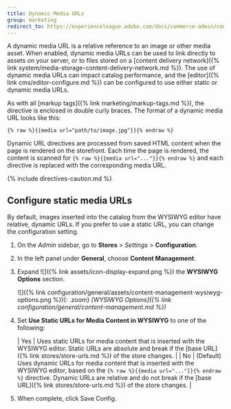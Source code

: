 ```yaml
---
title: Dynamic Media URLs
group: marketing
redirect_to: https://experienceleague.adobe.com/docs/commerce-admin/content-design/media/storage/catalog-urls-dynamic-media.html
---
```


A dynamic media URL is a relative reference to an image or other media asset. When enabled, dynamic media URLs can be used to link directly to assets on your server, or to files stored on a [content delivery network]({% link system/media-storage-content-delivery-network.md %}). The use of dynamic media URLs can impact catalog performance, and the [editor]({% link cms/editor-configure.md %}) can be configured to use either static or dynamic media URLs.

As with all [markup tags]({% link marketing/markup-tags.md %}), the directive is enclosed in double curly braces. The format of a dynamic media URL looks like this:

`{% raw %}{{media url="path/to/image.jpg"}}{% endraw %}`

Dynamic URL directives are processed from saved HTML content when the page is rendered on the storefront. Each time the page is rendered, the content is scanned for `{% raw %}{{media url="..."}}{% endraw %}` and each directive is replaced with the corresponding media URL.

{% include directives-caution.md %}

## Configure static media URLs

By default, images inserted into the catalog from the WYSIWYG editor have relative, dynamic URLs. If you prefer to use a static URL, you can change the configuration setting.

1. On the _Admin_ sidebar, go to **Stores** > _Settings_ > **Configuration**.

1. In the left panel under **General**, choose **Content Management**.

1. Expand ![]({% link assets/icon-display-expand.png %}) the **WYSIWYG Options** section.

   ![]({% link configuration/general/assets/content-management-wysiwyg-options.png %}){: .zoom}
   _[WYSIWYG Options]({% link configuration/general/content-management.md %})_

1. Set **Use Static URLs for Media Content in WYSIWYG** to one of the following:

   | Yes | Uses static URLs for media content that is inserted with the WYSIWYG editor. Static URLs are absolute and break if the [base URL]({% link stores/store-urls.md %}) of the store changes. |
   | No | (Default) Uses dynamic URLs for media content that is inserted with the WYSIWYG editor, based on the `{% raw %}{{media url="..."}}{% endraw %}` directive. Dynamic URLs are relative and do not break if the [base URL]({% link stores/store-urls.md %}) of the store changes. |

1. When complete, click <span class="btn">Save Config</span>.
